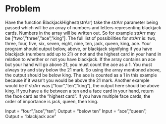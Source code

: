 # Problem

Have the function BlackjackHighest(strArr) take the strArr parameter being passed which will be an array of numbers and letters representing blackjack cards. Numbers in the array will be written out. So for example strArr may be [“two”,”three”,”ace”,”king”]. The full list of possibilities for strArr is: two, three, four, five, six, seven, eight, nine, ten, jack, queen, king, ace. Your program should output below, above, or blackjack signifying if you have blackjack (numbers add up to 21) or not and the highest card in your hand in relation to whether or not you have blackjack. If the array contains an ace but your hand will go above 21, you must count the ace as a 1. You must always try and stay below the 21 mark. So using the array mentioned above, the output should be below king. The ace is counted as a 1 in this example because if it wasn’t you would be above the 21 mark. Another example would be if strArr was [“four”,”ten”,”king”], the output here should be above king. If you have a tie between a ten and a face card in your hand, return the face card as the “highest card”. If you have multiple face cards, the order of importance is jack, queen, then king.

Input = “four”,”ace”,”ten”; Output = “below ten”
Input = “ace”,”queen”; Output = “blackjack ace”